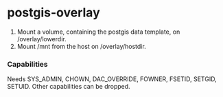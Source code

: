 # postgis-overlay

1. Mount a volume, containing the postgis data template, on /overlay/lowerdir.
2. Mount /mnt from the host on /overlay/hostdir.

### Capabilities
Needs SYS_ADMIN, CHOWN, DAC_OVERRIDE, FOWNER, FSETID, SETGID, SETUID.
Other capabilities can be dropped.
